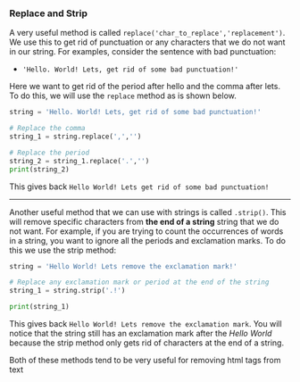 ### Replace and Strip

A very useful method is called `replace('char_to_replace','replacement')`.  We use this to get rid of punctuation or any characters that we do not want in our string.  For examples, consider the sentence with bad punctuation:

- `'Hello. World! Lets, get rid of some bad punctuation!'`

Here we want to get rid of the period after hello and the comma after lets.  To do this, we will use the `replace` method as is shown below.

```python
string = 'Hello. World! Lets, get rid of some bad punctuation!'

# Replace the comma
string_1 = string.replace(',','')

# Replace the period
string_2 = string_1.replace('.','')
print(string_2)
```
This gives back `Hello World! Lets get rid of some bad punctuation!`


 ----

Another useful method that we can use with strings is called `.strip()`. This will remove specific characters from **the end of a string** string that we do not want.  For example, if you are trying to count the occurrences of words in a string, you want to ignore all the periods and exclamation marks.  To do this we use the strip method:

```python
string = 'Hello World! Lets remove the exclamation mark!'

# Replace any exclamation mark or period at the end of the string
string_1 = string.strip('.!')  

print(string_1)
```
This gives back `Hello World! Lets remove the exclamation mark`.  You will notice that the string still has an exclamation mark after the _Hello World_ because the strip method only gets rid of characters at the end of a string.  


Both of these methods tend to be very useful for removing html tags from text
